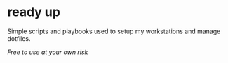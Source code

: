 # ready up
Simple scripts and playbooks used to setup my workstations and manage dotfiles.

_Free to use at your own risk_
